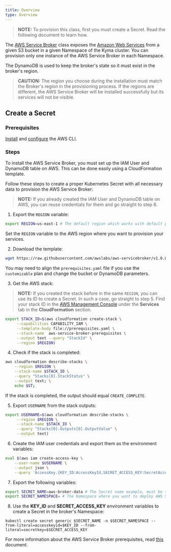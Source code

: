 ```yaml
---
title: Overview
type: Overview
---
```


>**NOTE:** To provision this class, first you must create a Secret. Read the following document to learn how.

The [AWS Service Broker](https://github.com/awslabs/aws-servicebroker/blob/v1.0.0/docs) class exposes the [Amazon Web Services](https://aws.amazon.com/) from a given S3 bucket in a given Namespace of the Kyma cluster. You can provision only one instance of the AWS Service Broker in each Namespace.

The DynamoDB is used to keep the broker's state so it must exist in the broker's region.
>**CAUTION:** The region you choose during the installation must match the Broker's region in the provisioning process. If the regions are different, the AWS Service Broker will be installed successfully but its services will not be visible. 

## Create a Secret

### Prerequisites

[Install](https://docs.aws.amazon.com/cli/latest/userguide/cli-chap-install.html) and [configure](https://docs.aws.amazon.com/cli/latest/userguide/cli-chap-configure.html) the AWS CLI.

### Steps

To install the AWS Service Broker, you must set up the IAM User and DynamoDB table on AWS. This can be done easily using a CloudFormation template. 

Follow these steps to create a proper Kubernetes Secret with all necessary data to provision the AWS Service Broker:

>**NOTE:** If you already created the IAM User and DynamoDB table on AWS, you can reuse credentials for them and go straight to step 8.

1. Export the `REGION` variable:
```bash
export REGION=us-east-1 # The default region which works with default provisioning parameters
```
Set the `REGION` variable to the AWS region where you want to provision your services.

2. Download the template:
```bash
wget https://raw.githubusercontent.com/awslabs/aws-servicebroker/v1.0.0/setup/prerequisites.yaml
```
You may need to align the `prerequisites.yaml` file if you use the `customizable` plan and change the bucket or DynamoDB parameters.

3. Get the AWS stack:

>**NOTE:** If you created the stack before in the same `REGION`, you can use its ID to create a Secret. In such a case, go straight to step 5. Find your stack ID in the [AWS Management Console](https://console.aws.amazon.com) under the **Services** tab in the **CloudFormation** section.

```bash
export STACK_ID=$(aws cloudformation create-stack \
     --capabilities CAPABILITY_IAM \
     --template-body file://prerequisites.yaml \
     --stack-name  aws-service-broker-prerequisites \
     --output text --query "StackId" \
     --region $REGION)
```

4. Check if the stack is completed:
```bash
aws cloudformation describe-stacks \
    --region $REGION \
    --stack-name $STACK_ID \
    --query "Stacks[0].StackStatus" \
    --output text; \
    echo $ST;
```
If the stack is completed, the output should equal `CREATE_COMPLETE`.

5. Export `USERNAME` from the stack outputs:
```bash
export USERNAME=$(aws cloudformation describe-stacks \
     --region $REGION \
     --stack-name $STACK_ID \
     --query "Stacks[0].Outputs[0].OutputValue" \
     --output text)
```

6. Create the IAM user credentials and export them as the environment variables:
```bash
eval $(aws iam create-access-key \
    --user-name $USERNAME \
    --output json \
    --query 'AccessKey.{KEY_ID:AccessKeyId,SECRET_ACCESS_KEY:SecretAccessKey}' | jq -r 'keys[] as $k | "export \($k)=\(.[$k])"')
```

7. Export the following variables:
```bash
export SECRET_NAME=aws-broker-data # The Secret name example, must be the same as the secretName provisioning parameter
export SECRET_NAMESPACE= # The Namespace where you want to deploy AWS Service Broker
```

8. Use the **KEY_ID** and **SECRET_ACCESS_KEY** environment variables to create a Secret in the broker's Namespace:
```
kubectl create secret generic $SECRET_NAME -n $SECRET_NAMESPACE --from-literal=accesskeyid=$KEY_ID --from-literal=secretkey=$SECRET_ACCESS_KEY
```

For more information about the AWS Service Broker prerequisites, read [this](https://github.com/awslabs/aws-servicebroker/blob/v1.0.0/docs/install_prereqs.md) document.
